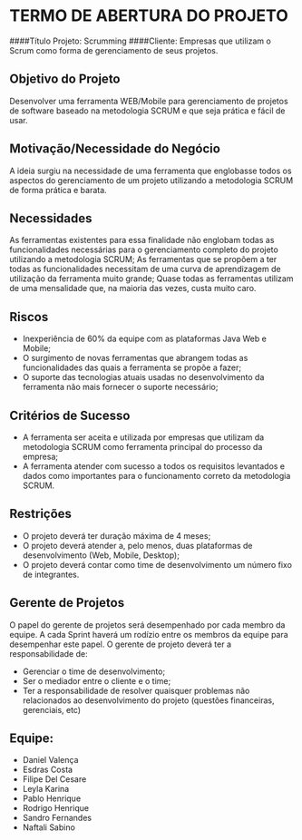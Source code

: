 TERMO DE ABERTURA DO PROJETO
============================

####Título Projeto: Scrumming
####Cliente: Empresas que utilizam o Scrum como forma de gerenciamento de seus projetos.

Objetivo do Projeto
-------------------

Desenvolver uma ferramenta WEB/Mobile para gerenciamento de projetos de software baseado na metodologia SCRUM e que seja prática e fácil de usar.

Motivação/Necessidade do Negócio
--------------------------------

A ideia surgiu na necessidade de uma ferramenta que englobasse todos os aspectos do gerenciamento de um projeto utilizando a metodologia SCRUM de forma prática e barata.

Necessidades
------------

As ferramentas existentes para essa finalidade não englobam todas as funcionalidades necessárias para o gerenciamento completo do projeto utilizando a metodologia SCRUM;
As ferramentas que se propõem a ter todas as funcionalidades necessitam de uma curva de aprendizagem de utilização da ferramenta muito grande;
Quase todas as ferramentas utilizam de uma mensalidade que, na maioria das vezes, custa muito caro.

Riscos
------

- Inexperiência de 60% da equipe com as plataformas Java Web e Mobile;  
- O surgimento de novas ferramentas que abrangem todas as funcionalidades das quais a ferramenta se propõe a fazer;
- O suporte das tecnologias atuais usadas no desenvolvimento da ferramenta não mais fornecer o suporte necessário;

Critérios de Sucesso
---------------------

- A ferramenta ser aceita e utilizada por empresas que utilizam da metodologia SCRUM como ferramenta principal do processo da empresa;
- A ferramenta atender com sucesso a todos os requisitos levantados e dados como importantes para o funcionamento correto da metodologia SCRUM.

Restrições
----------

- O projeto deverá ter duração máxima de 4 meses;
- O projeto deverá atender a, pelo menos, duas plataformas de desenvolvimento (Web, Mobile, Desktop);
- O projeto deverá contar como time de desenvolvimento um número fixo de integrantes.

Gerente de Projetos
-------------------

O papel do gerente de projetos será desempenhado por cada membro da equipe. A cada Sprint haverá um rodízio entre os membros da equipe para desempenhar este papel.
O gerente de projeto deverá ter a responsabilidade de:
- Gerenciar o time de desenvolvimento;
- Ser o mediador entre o cliente e o time;
- Ter a responsabilidade de resolver quaisquer problemas não relacionados ao desenvolvimento do projeto (questões financeiras, gerenciais, etc)

 Equipe:
--------
- Daniel Valença
- Esdras Costa
- Filipe Del Cesare
- Leyla Karina
- Pablo Henrique
- Rodrigo Henrique
- Sandro Fernandes
- Naftali Sabino
